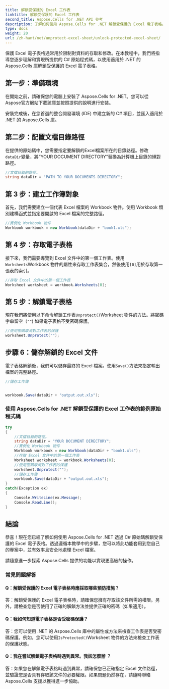 ```yaml
---
title: 解鎖受保護的 Excel 工作表
linktitle: 解鎖受保護的 Excel 工作表
second_title: Aspose.Cells for .NET API 參考
description: 了解如何使用 Aspose.Cells for .NET 解鎖受保護的 Excel 電子表格。 C# 逐步教學。
type: docs
weight: 20
url: /zh-hant/net/unprotect-excel-sheet/unlock-protected-excel-sheet/
---
```

保護 Excel 電子表格通常用於限制對資料的存取和修改。在本教程中，我們將指導您逐步理解和實現所提供的 C# 原始程式碼，以使用適用於 .NET 的 Aspose.Cells 庫解鎖受保護的 Excel 電子表格。

## 第一步：準備環境

在開始之前，請確保您的電腦上安裝了 Aspose.Cells for .NET。您可以從Aspose官方網站下載該庫並按照提供的說明進行安裝。

安裝完成後，在您首選的整合開發環境 (IDE) 中建立新的 C# 項目，並匯入適用於 .NET 的 Aspose.Cells 庫。

## 第二步：配置文檔目錄路徑

在提供的原始碼中，您需要指定要解鎖的Excel檔案所在的目錄路徑。修改`dataDir`變量，將“YOUR DOCUMENT DIRECTORY”替換為計算機上目錄的絕對路徑。

```csharp
//文檔目錄的路徑。
string dataDir = "PATH TO YOUR DOCUMENTS DIRECTORY";
```

## 第 3 步：建立工作簿對象

首先，我們需要建立一個代表 Excel 檔案的 Workbook 物件。使用 Workbook 類別建構函式並指定要開啟的 Excel 檔案的完整路徑。

```csharp
//實例化 Workbook 物件
Workbook workbook = new Workbook(dataDir + "book1.xls");
```

## 第 4 步：存取電子表格

接下來，我們需要導覽到 Excel 文件中的第一個工作表。使用`Worksheets`Workbook 物件的屬性來存取工作表集合，然後使用`[0]`用於存取第一張表的索引。

```csharp
//存取 Excel 文件中的第一個工作表
Worksheet worksheet = workbook.Worksheets[0];
```

## 第 5 步：解鎖電子表格

現在我們將使用以下命令解鎖工作表`Unprotect()`Worksheet 物件的方法。將密碼字串留空（`""`) 如果電子表格不受密碼保護。

```csharp
//使用密碼取消對工作表的保護
worksheet.Unprotect("");
```

## 步驟 6：儲存解鎖的 Excel 文件

電子表格解鎖後，我們可以儲存最終的 Excel 檔案。使用`Save()`方法來指定輸出檔案的完整路徑。

```csharp
//儲存工作簿


workbook.Save(dataDir + "output.out.xls");
```

### 使用 Aspose.Cells for .NET 解鎖受保護的 Excel 工作表的範例原始程式碼 
```csharp
try
{
    //文檔目錄的路徑。
    string dataDir = "YOUR DOCUMENT DIRECTORY";
    //實例化 Workbook 物件
    Workbook workbook = new Workbook(dataDir + "book1.xls");
    //存取 Excel 文件中的第一個工作表
    Worksheet worksheet = workbook.Worksheets[0];
    //使用密碼取消對工作表的保護
    worksheet.Unprotect("");
    //儲存工作簿
    workbook.Save(dataDir + "output.out.xls");
}
catch(Exception ex)
{
    Console.WriteLine(ex.Message);
    Console.ReadLine();
}
```

## 結論

恭喜！現在您已經了解如何使用 Aspose.Cells for .NET 透過 C# 原始碼解鎖受保護的 Excel 電子表格。透過遵循本教學中的步驟，您可以將此功能套用到您自己的專案中，並有效率且安全地處理 Excel 檔案。

請隨意進一步探索 Aspose.Cells 提供的功能以實現更高級的操作。

### 常見問題解答

#### Q：解鎖受保護的 Excel 電子表格時應採取哪些預防措施？

答：解鎖受保護的 Excel 電子表格時，請確保您擁有存取該文件所需的權限。另外，請檢查您是否使用了正確的解鎖方法並提供正確的密碼（如果適用）。

#### Q：我如何知道電子表格是否受密碼保護？

答：您可以使用 .NET 的 Aspose.Cells 庫中的屬性或方法來檢查工作表是否受密碼保護。例如，您可以使用`IsProtected()`Worksheet 物件的方法來檢查工作表的保護狀態。

#### Q：我在嘗試解鎖電子表格時遇到異常。我該怎麼辦 ？

答：如果您在解鎖電子表格時遇到異常，請確保您已正確指定 Excel 文件路徑，並驗證您是否具有存取該文件的必要權限。如果問題仍然存在，請隨時聯絡 Aspose.Cells 支援以獲得進一步協助。